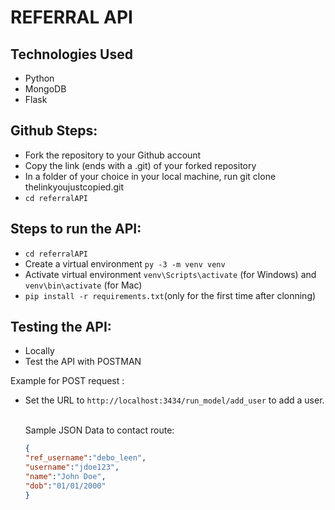 # REFERRAL API

## Technologies Used
* Python
* MongoDB
* Flask

## Github Steps:
* Fork the repository to your Github account
* Copy the link (ends with a .git) of your forked repository
* In a folder of your choice in your local machine, run git clone thelinkyoujustcopied.git
* ```cd referralAPI```

## Steps to run the API:
* ```cd referralAPI```
* Create a virtual environment ```py -3 -m venv venv```
* Activate virtual environment ```venv\Scripts\activate``` (for Windows) and ```venv\bin\activate``` (for Mac)
* ```pip install -r requirements.txt```(only for the first time after clonning)

## Testing the API:
* Locally
* Test the API with POSTMAN

Example for POST request :
* Set the URL to ```http://localhost:3434/run_model/add_user``` to add a user.<br><br>

    Sample JSON Data to contact route:
    ```json
   {
    "ref_username":"debo_leen",
    "username":"jdoe123",
    "name":"John Doe",
    "dob":"01/01/2000"
   }
    ```
    <br>

